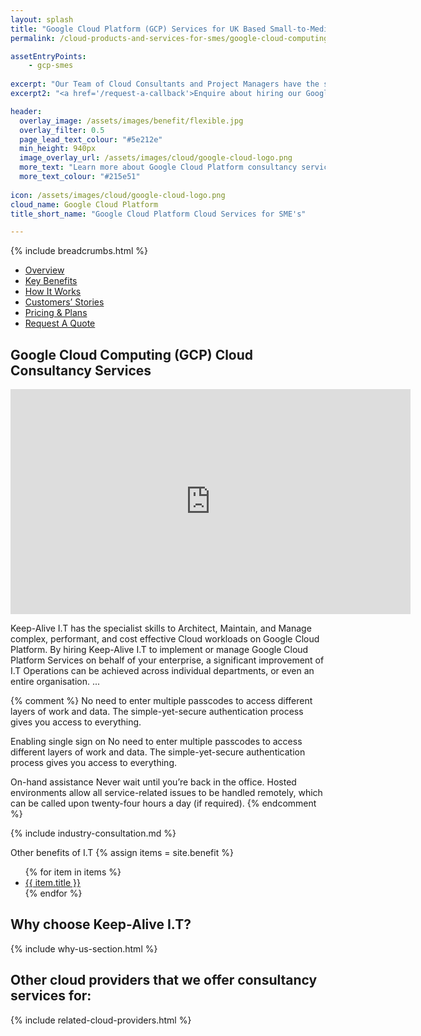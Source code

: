 ```yaml
---
layout: splash 
title: "Google Cloud Platform (GCP) Services for UK Based Small-to-Medium-Sized Enterprise Businesses (SMEs)"
permalink: /cloud-products-and-services-for-smes/google-cloud-computing-gcp

assetEntryPoints:
    - gcp-smes
    
excerpt: "Our Team of Cloud Consultants and Project Managers have the specialist skills required to Architect, Develop, Deploy, and Manage complex I.T workloads on Google Cloud Platform (GCP) Cloud infrastructure."
excerpt2: "<a href='/request-a-callback'>Enquire about hiring our Google Cloud Platform (GCP) Cloud expertise today</a>, and your SME business could soon be on its way to utilising the benefits associated with Cloud hosted workloads."

header:
  overlay_image: /assets/images/benefit/flexible.jpg
  overlay_filter: 0.5 
  page_lead_text_colour: "#5e212e"
  min_height: 940px
  image_overlay_url: /assets/images/cloud/google-cloud-logo.png 
  more_text: "Learn more about Google Cloud Platform consultancy services for SME Businesses"
  more_text_colour: "#215e51"
  
icon: /assets/images/cloud/google-cloud-logo.png
cloud_name: Google Cloud Platform
title_short_name: "Google Cloud Platform Cloud Services for SME's"

---
```


{% include breadcrumbs.html %}

<section>
    <ul class="quicklinks-menu" id="quicklinks-navigation">
        <li class="menu-item menu-item-type-custom menu-item-object-custom">
            <a href="#section1" class="is-one-page">Overview</a>
        </li>
        <li class="menu-item menu-item-type-custom menu-item-object-custom">
            <a href="#section2" class="is-one-page">Key Benefits</a>
        </li>
        <li class="menu-item menu-item-type-custom menu-item-object-custom">
            <a href="#section3" class="is-one-page">How It Works</a>
        </li>
        <li class="menu-item menu-item-type-custom menu-item-object-custom">
            <a href="#section4" class="is-one-page">Customers’ Stories</a>
        </li>
        <li class="menu-item menu-item-type-custom menu-item-object-custom">
            <a href="#section5" class="is-one-page">Pricing &amp; Plans</a>
        </li>
        <li class="menu-item menu-item-type-custom menu-item-object-custom">
            <a href="#section6" class="is-one-page">Request A Quote</a>
        </li>
    </ul>
</section> 

## <i class="fas fa-cloud page-title-icon" aria-hidden="true"></i> Google Cloud Computing (GCP) Cloud Consultancy Services

<iframe width="640" height="360" src="https://www.youtube-nocookie.com/embed/d7DULYxUN9o?controls=0&amp;showinfo=0" frameborder="0" allowfullscreen></iframe>
<br>

Keep-Alive I.T has the specialist skills to Architect, Maintain, and Manage complex, performant, and cost effective Cloud workloads on Google Cloud Platform. By hiring Keep-Alive I.T to implement or manage Google Cloud Platform Services on behalf of your enterprise, a significant improvement of I.T Operations can be achieved across individual departments, or even an entire organisation.
...

{% comment %}
No need to enter multiple passcodes to access different layers of work and data. The simple-yet-secure authentication process gives you access to everything.


Enabling single sign on
No need to enter multiple passcodes to access different layers of work and data. The simple-yet-secure authentication process gives you access to everything.

On-hand assistance
Never wait until you’re back in the office. Hosted environments allow all service-related issues to be handled remotely, which can be called upon twenty-four hours a day (if required).
{% endcomment %}

{% include industry-consultation.md %}


Other benefits of I.T
{% assign items = site.benefit %}
<ul class="">
    {% for item in items %}
        <li><a href="{{ item.url }}">{{ item.title }}</a></li>
    {% endfor %}
</ul>

## Why choose Keep-Alive I.T?
{% include why-us-section.html %}

## Other cloud providers that we offer consultancy services for:
{% include related-cloud-providers.html %}